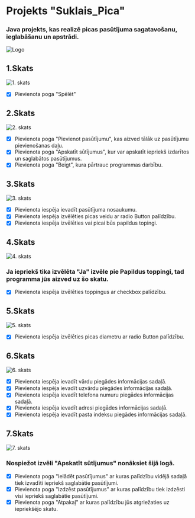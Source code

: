 # Projekts "Suklais_Pica"
### Java projekts, kas realizē picas pasūtījuma sagatavošanu, ieglabāšanu un apstrādi.
![Logo](https://github.com/RudolfsSuklais/Suklais_pica/assets/131018693/b4cd8bbf-cac5-4830-85f2-d8e9e50786c0)

## **1.Skats**
![1. skats](https://github.com/RudolfsSuklais/Suklais_pica/assets/131018693/0d08dea2-4785-4bef-a7c7-230e707712e0)
- [x] Pievienota poga "Spēlēt"

## **2.Skats**
![2. skats](https://github.com/RudolfsSuklais/Suklais_pica/assets/131018693/a3130974-23eb-4675-b18c-a469c8bd81d3)
- [x] Pievienota poga "Pievienot pasūtījumu", kas aizved tālāk uz pasūtījumu pievienošanas daļu.
- [x] Pievienota poga "Apskatīt sūtījumus", kur var apskatīt iepriekš izdarītos un saglabātos pasūtījumus.
- [x] Pievienota poga "Beigt", kura pārtrauc programmas darbību.

## **3.Skats**
![3. skats](https://github.com/RudolfsSuklais/Suklais_pica/assets/131018693/a9e5195a-9860-4e43-baa7-e785aba388cc)
- [x] Pievienota iespēja ievadīt pasūtījuma nosaukumu.
- [x] Pievienota iespēja izvēlēties picas veidu ar radio Button palīdzību.
- [x] Pievienota iespēja izvēlēties vai picai būs papildus topingi.

## **4.Skats**
![4. skats](https://github.com/RudolfsSuklais/Suklais_pica/assets/131018693/9300a1c0-e157-4d0e-96a2-431ccf664cde) 
### Ja iepriekš tika izvēlēta "Ja" izvēle pie Papildus toppingi, tad programma jūs aizved uz šo skatu.
- [x] Pievienota iespēja izvēlēties toppingus ar checkbox palīdzību.

 ## **5.Skats**
 ![5. skats](https://github.com/RudolfsSuklais/Suklais_pica/assets/131018693/8e50714a-986e-4095-91d1-790e8326bf32)
- [x] Pievienota iespēja izvēlēties picas diametru ar radio Button palīdzību.

 ## **6.Skats**
 ![6. skats](https://github.com/RudolfsSuklais/Suklais_pica/assets/131018693/20e91378-e6df-4745-a147-fc184efdece0)
- [x] Pievienota iespēja ievadīt vārdu piegādes informācijas sadaļā.
- [x] Pievienota iespēja ievadīt uzvārdu piegādes informācijas sadaļā.
- [x] Pievienota iespēja ievadīt telefona numuru piegādes informācijas sadaļā.
- [x] Pievienota iespēja ievadīt adresi piegādes informācijas sadaļā.
- [x] Pievienota iespēja ievadīt pasta indeksu piegādes informācijas sadaļā.

 ## **7.Skats**
 ![7. skats](https://github.com/RudolfsSuklais/Suklais_pica/assets/131018693/a296c682-f0a2-4d57-a3df-680682173989)
 ### Nospiežot izvēli "Apskatīt sūtījumus" nonāksiet šijā logā.
- [x] Pievienota poga "Ielādēt pasūtījumus" ar kuras palīdzību vidējā sadaļā tiek izvadīti iepriekš saglabātie pasūtījumi.
- [x] Pievienota poga "Izdzēst pasūtījumus" ar kuras palīdzību tiek izdzēsti visi iepriekš saglabātie pasūtījumi.
- [x] Pievienota poga "Atpakaļ" ar kuras palīdzību jūs atgriežaties uz iepriekšējo skatu.  
